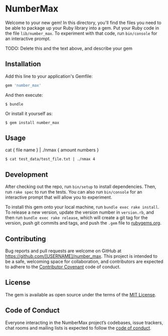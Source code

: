 # NumberMax

Welcome to your new gem! In this directory, you'll find the files you need to be able to package up your Ruby library into a gem. Put your Ruby code in the file `lib/number_max`. To experiment with that code, run `bin/console` for an interactive prompt.

TODO: Delete this and the text above, and describe your gem

## Installation

Add this line to your application's Gemfile:

```ruby
gem 'number_max'
```

And then execute:

    $ bundle

Or install it yourself as:

    $ gem install number_max

## Usage

cat { file name } | ./nmax { amount numbers }

    $ cat test_data/test_file.txt | ./nmax 4

## Development

After checking out the repo, run `bin/setup` to install dependencies. Then, run `rake spec` to run the tests. You can also run `bin/console` for an interactive prompt that will allow you to experiment.

To install this gem onto your local machine, run `bundle exec rake install`. To release a new version, update the version number in `version.rb`, and then run `bundle exec rake release`, which will create a git tag for the version, push git commits and tags, and push the `.gem` file to [rubygems.org](https://rubygems.org).

## Contributing

Bug reports and pull requests are welcome on GitHub at https://github.com/[USERNAME]/number_max. This project is intended to be a safe, welcoming space for collaboration, and contributors are expected to adhere to the [Contributor Covenant](http://contributor-covenant.org) code of conduct.

## License

The gem is available as open source under the terms of the [MIT License](https://opensource.org/licenses/MIT).

## Code of Conduct

Everyone interacting in the NumberMax project’s codebases, issue trackers, chat rooms and mailing lists is expected to follow the [code of conduct](https://github.com/[USERNAME]/number_max/blob/master/CODE_OF_CONDUCT.md).
